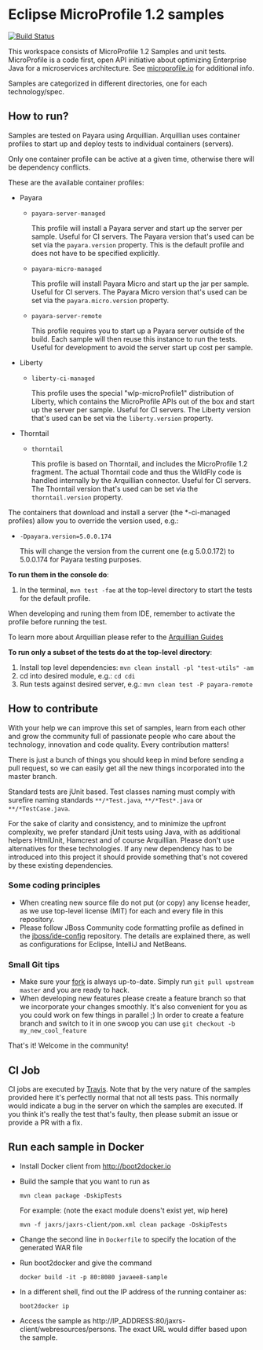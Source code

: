 # Eclipse MicroProfile 1.2 samples #

[![Build Status](https://travis-ci.org/javaee-samples/microprofile1.2-samples.svg?branch=master)](https://travis-ci.org/javaee-samples/microprofile1.2-samples)

This workspace consists of MicroProfile 1.2 Samples and unit tests. MicroProfile is a code first, open API initiative about optimizing Enterprise Java for a microservices architecture.  See [microprofile.io](https://microprofile.io) for additional info.

Samples are categorized in different directories, one for each technology/spec. 


## How to run? ##

Samples are tested on Payara using Arquillian. Arquillian uses container profiles to start up and deploy tests to individual containers (servers). 

Only one container profile can be active at a given time, otherwise there will be dependency conflicts.

These are the available container profiles:

* Payara
  * ``payara-server-managed``
    
      This profile will install a Payara server and start up the server per sample.
      Useful for CI servers. The Payara version that's used can be set via the ``payara.version`` property.
      This is the default profile and does not have to be specified explicitly.
      
  * ``payara-micro-managed``
    
      This profile will install Payara Micro and start up the jar per sample.
      Useful for CI servers. The Payara Micro version that's used can be set via the ``payara.micro.version`` property.

  * ``payara-server-remote``
    
      This profile requires you to start up a Payara server outside of the build. Each sample will then
      reuse this instance to run the tests.
      Useful for development to avoid the server start up cost per sample.
 * Liberty      
   * ``liberty-ci-managed``
  
      This profile uses the special "wlp-microProfile1" distribution of Liberty, which contains the MicroProfile APIs out of the box
      and start up the server per sample. 
      Useful for CI servers. The Liberty version that's used can be set via the ``liberty.version`` property.
 * Thorntail      
   * ``thorntail``

      This profile is based on Thorntail, and includes the MicroProfile 1.2 fragment. The actual Thorntail code and thus
      the WildFly code is handled internally by the Arquillian connector. 
      Useful for CI servers. The Thorntail version that's used can be set via the ``thorntail.version`` property.
    
The containers that download and install a server (the \*-ci-managed profiles) allow you to override the version used, e.g.:

* `-Dpayara.version=5.0.0.174`

    This will change the version from the current one (e.g 5.0.0.172) to 5.0.0.174 for Payara testing purposes.


**To run them in the console do**:

1. In the terminal, ``mvn test -fae`` at the top-level directory to start the tests for the default profile.

When developing and runing them from IDE, remember to activate the profile before running the test.

To learn more about Arquillian please refer to the [Arquillian Guides](http://arquillian.org/guides/)

**To run only a subset of the tests do at the top-level directory**:

1. Install top level dependencies: ``mvn clean install -pl "test-utils" -am``
1. cd into desired module, e.g.: ``cd cdi``
1. Run tests against desired server, e.g.: ``mvn clean test -P payara-remote``


## How to contribute ##

With your help we can improve this set of samples, learn from each other and grow the community full of passionate people who care about the technology, innovation and code quality. Every contribution matters!

There is just a bunch of things you should keep in mind before sending a pull request, so we can easily get all the new things incorporated into the master branch.

Standard tests are jUnit based. Test classes naming must comply with surefire naming standards `**/*Test.java`, `**/*Test*.java` or `**/*TestCase.java`.

For the sake of clarity and consistency, and to minimize the upfront complexity, we prefer standard jUnit tests using Java, with as additional helpers HtmlUnit, Hamcrest and of course Arquillian. Please don't use alternatives for these technologies. If any new dependency has to be introduced into this project it should provide something that's not covered by these existing dependencies.


### Some coding principles ###

* When creating new source file do not put (or copy) any license header, as we use top-level license (MIT) for each and every file in this repository.
* Please follow JBoss Community code formatting profile as defined in the [jboss/ide-config](https://github.com/jboss/ide-config#readme) repository. The details are explained there, as well as configurations for Eclipse, IntelliJ and NetBeans.


### Small Git tips ###

* Make sure your [fork](https://help.github.com/articles/fork-a-repo) is always up-to-date. Simply run ``git pull upstream master`` and you are ready to hack.
* When developing new features please create a feature branch so that we incorporate your changes smoothly. It's also convenient for you as you could work on few things in parallel ;) In order to create a feature branch and switch to it in one swoop you can use ``git checkout -b my_new_cool_feature``

That's it! Welcome in the community!

## CI Job ##

CI jobs are executed by [Travis](https://travis-ci.org/javaee-samples/microprofile1.2-samples). Note that by the very nature of the samples provided here it's perfectly normal that not all tests pass. This normally would indicate a bug in the server on which the samples are executed. If you think it's really the test that's faulty, then please submit an issue or provide a PR with a fix.


## Run each sample in Docker

* Install Docker client from http://boot2docker.io
* Build the sample that you want to run as
  
  ``mvn clean package -DskipTests``

  For example: (note the exact module doens't exist yet, wip here)

  ``mvn -f jaxrs/jaxrs-client/pom.xml clean package -DskipTests``

* Change the second line in ``Dockerfile`` to specify the location of the generated WAR file
* Run boot2docker and give the command

  ``docker build -it -p 80:8080 javaee8-sample``

* In a different shell, find out the IP address of the running container as:

  ``boot2docker ip``

* Access the sample as http://IP_ADDRESS:80/jaxrs-client/webresources/persons. The exact URL would differ based upon the sample.

